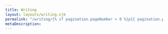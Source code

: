 ```yaml
---
title: Writing
layout: layouts/writing.njk
permalink: "/writing/{% if pagination.pageNumber > 0 %}p{{ pagination.pageNumber }}/{% endif %}index.html"
metaDescription:
---
```

